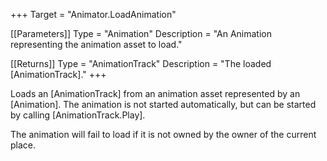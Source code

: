 +++
Target = "Animator.LoadAnimation"

[[Parameters]]
Type = "Animation"
Description = "An Animation representing the animation asset to load."

[[Returns]]
Type = "AnimationTrack"
Description = "The loaded [AnimationTrack]."
+++

Loads an [AnimationTrack] from an animation asset represented by an [Animation]. The animation is not started automatically, but can be started by calling [AnimationTrack.Play].

The animation will fail to load if it is not owned by the owner of the current place.
